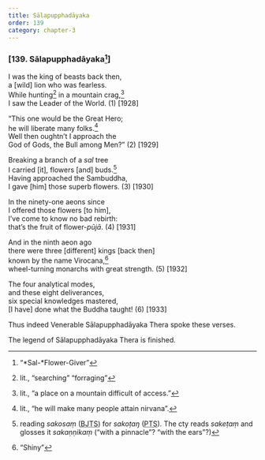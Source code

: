 ```yaml
---
title: Sālapupphadāyaka
order: 139
category: chapter-3
---
```


### \[139. Sālapupphadāyaka[^1]\]

I was the king of beasts back then,  
a \[wild\] lion who was fearless.  
While hunting[^2] in a mountain crag,[^3]  
I saw the Leader of the World. (1) \[1928\]

“This one would be the Great Hero;  
he will liberate many folks.[^4]  
Well then oughtn’t I approach the  
God of Gods, the Bull among Men?” (2) \[1929\]

Breaking a branch of a *sal* tree  
I carried \[it\], flowers \[and\] buds.[^5]  
Having approached the Sambuddha,  
I gave \[him\] those superb flowers. (3) \[1930\]

In the ninety-one aeons since  
I offered those flowers \[to him\],  
I’ve come to know no bad rebirth:  
that’s the fruit of flower-*pūjā*. (4) \[1931\]

And in the ninth aeon ago  
there were three \[different\] kings \[back then\]  
known by the name Virocana,[^6]  
wheel-turning monarchs with great strength. (5) \[1932\]

The four analytical modes,  
and these eight deliverances,  
six special knowledges mastered,  
\[I have\] done what the Buddha taught! (6) \[1933\]

Thus indeed Venerable Sālapupphadāyaka Thera spoke these verses.

The legend of Sālapupphadāyaka Thera is finished.

[^1]: “*Sal-*Flower-Giver”

[^2]: lit., “searching” “forraging”

[^3]: lit., “a place on a mountain difficult of access.”

[^4]: lit., “he will make many people attain nirvana”.

[^5]: reading *sakosaṃ* (<abbr title="Buddha Jayanthi Tripitaka Series">BJTS</abbr>) for *sakoṭaŋ* (<abbr title="Pali Text Society">PTS</abbr>). The cty reads *sakeṭaṃ* and glosses it *sakaṇṇikaṃ* (“with a pinnacle”? “with the ears”?)

[^6]: “Shiny”

